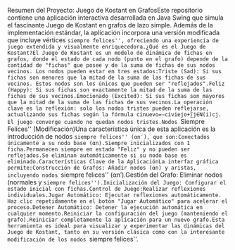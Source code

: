 Resumen del Proyecto: Juego de Kostant en GrafosEste repositorio contiene una aplicación interactiva desarrollada en Java Swing que simula el fascinante Juego de Kostant en grafos de lazo simple. Además de la implementación estándar, la aplicación incorpora una versión modificada que incluye vértices ``siempre felices'', ofreciendo una experiencia de juego extendida y visualmente enriquecedora.¿Qué es el Juego de Kostant?El Juego de Kostant es un modelo de dinámica de fichas en grafos, donde el estado de cada nodo (punto en el grafo) depende de la cantidad de "fichas" que posee y de la suma de fichas de sus nodos vecinos. Los nodos pueden estar en tres estados:Triste (Sad): Si sus fichas son menores que la mitad de la suma de las fichas de sus vecinos. Estos nodos son los únicos que pueden ser "reflejados".Feliz (Happy): Si sus fichas son exactamente la mitad de la suma de las fichas de sus vecinos.Emocionado (Excited): Si sus fichas son mayores que la mitad de la suma de las fichas de sus vecinos.La operación clave es la reflexión: solo los nodos tristes pueden reflejarse, actualizando sus fichas según la fórmula cinuevo​=−civiejo​+∑j∈N(i)​cj​. El juego converge cuando no quedan nodos tristes.Nodos ``Siempre Felices'' (Modificación)Una característica única de esta aplicación es la introducción de nodos ``siempre felices'' (αn′​), que son:Conectados únicamente a su nodo base (αn​).Siempre inicializados con 1 ficha.Permanecen siempre en estado "Feliz" y no pueden ser reflejados.Se eliminan automáticamente si su nodo base es eliminado.Características Clave de la AplicaciónLa interfaz gráfica permite:Construcción de Grafos: Añadir nodos (αn​) y aristas, incluyendo nodos ``siempre felices'' (αn′​).Gestión del Grafo: Eliminar nodos (normales y ``siempre felices'').Inicialización del Juego: Configurar el estado inicial con fichas.Control de Juego:Realizar reflexiones individuales.Jugar Automático: Ejecutar reflexiones automáticamente. Haz clic repetidamente en el botón "Jugar Automático" para acelerar el proceso.Detener Automático: Detener la ejecución automática en cualquier momento.Reiniciar la configuración del juego (manteniendo el grafo).Reiniciar completamente la aplicación para un nuevo grafo.Esta herramienta es ideal para visualizar y experimentar las dinámicas del Juego de Kostant, tanto en su versión clásica como con la interesante modificación de los nodos ``siempre felices''.
